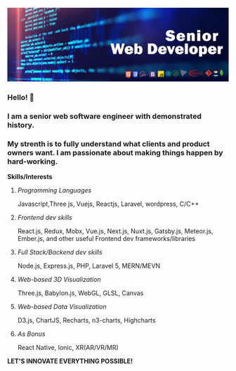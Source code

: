 ![Banner](https://github.com/supercoder42/Dev420/blob/main/img/banner.jpg)

### Hello! 👋

### I am a senior web software engineer with demonstrated history.
### My strenth is to fully understand what clients and product owners want. I am passionate about making things happen by hard-working.

**Skills/Interests**

   1. *Programming Languages*
   
      Javascript,Three js,  Vuejs, Reactjs, Laravel, wordpress, C/C++ 
      
   2. *Frontend dev skills* 
   
      React.js, Redux, Mobx, Vue.js, Next.js, Nuxt.js, Gatsby.js, Meteor.js, Ember.js, and other useful Frontend dev frameworks/libraries
      
   3. *Full Stack/Backend dev skills*
   
      Node.js, Express.js, PHP, Laravel 5, MERN/MEVN 
      
   4. *Web-based 3D Visualization*
   
      Three.js, Babylon.js, WebGL, GLSL, Canvas
      
   5. *Web-based Data Visualization*
   
      D3.js, ChartJS, Recharts, n3-charts, Highcharts 
      
   6. *As Bonus*
   
      React Native, Ionic, XR(AR/VR/MR)
   
**LET'S INNOVATE EVERYTHING POSSIBLE!**

